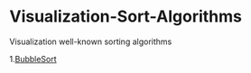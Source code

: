 # Visualization-Sort-Algorithms
Visualization well-known sorting algorithms 

1.[BubbleSort](https://github.com/alisharifi2000/Visualization-Sort-Algorithms/tree/master/BubbleSort)
